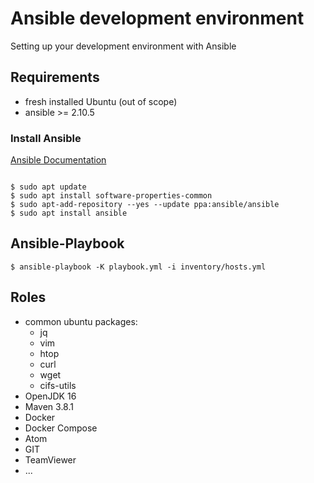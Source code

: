 # Ansible development environment

Setting up your development environment with Ansible

## Requirements
- fresh installed Ubuntu (out of scope)
- ansible >= 2.10.5

### Install Ansible

[Ansible Documentation](https://docs.ansible.com/ansible/latest/installation_guide/intro_installation.html#installing-ansible-on-ubuntu)

```

$ sudo apt update
$ sudo apt install software-properties-common
$ sudo apt-add-repository --yes --update ppa:ansible/ansible
$ sudo apt install ansible

```

## Ansible-Playbook
`` $ ansible-playbook -K playbook.yml -i inventory/hosts.yml  ``

## Roles
- common ubuntu packages:
   - jq
   - vim
   - htop
   - curl
   - wget
   - cifs-utils
- OpenJDK 16
- Maven 3.8.1
- Docker
- Docker Compose
- Atom
- GIT
- TeamViewer
- ...
